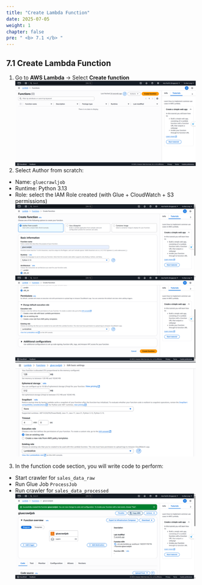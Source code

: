 ```yaml
---
title: "Create Lambda Function"
date: 2025-07-05
weight: 1
chapter: false
pre: " <b> 7.1 </b> "
---
```


## 7.1 Create Lambda Function
1. Go to **AWS Lambda** → Select **Create function**
![Lambda](/images/07/071/1.png?featherlight=false&width=90pc)
2. Select Author from scratch:
- Name: `gluecrawljob`
- Runtime: Python 3.13
- Role: select the IAM Role created (with Glue + CloudWatch + S3 permissions)
![Lambda](/images/07/071/2.png?featherlight=false&width=90pc)
![Lambda](/images/07/071/3.png?featherlight=false&width=90pc)
![Lambda](/images/07/073/1.png?featherlight=false&width=90pc)
3. In the function code section, you will write code to perform:
- Start crawler for `sales_data_raw`
- Run Glue Job `ProcessJob`
- Run crawler for `sales_data_processed`
![Lambda](/images/07/071/4.png?featherlight=false&width=90pc)
